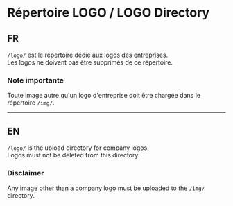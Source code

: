 # Répertoire LOGO / LOGO Directory

## FR
`/logo/` est le répertoire dédié aux logos des entreprises.  
Les logos ne doivent pas être supprimés de ce répertoire.

### Note importante
Toute image autre qu'un logo d'entreprise doit être chargée dans le répertoire `/img/`.

---

## EN
`/logo/` is the upload directory for company logos.  
Logos must not be deleted from this directory.

### Disclaimer
Any image other than a company logo must be uploaded to the `/img/` directory.